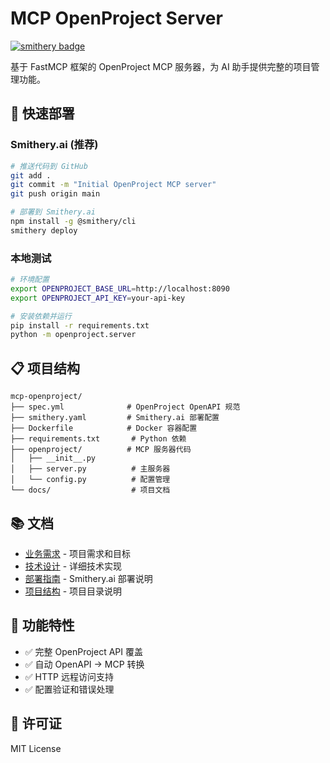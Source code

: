 # MCP OpenProject Server

[![smithery badge](https://smithery.ai/badge/@boma086/mcp-open-project)](https://smithery.ai/server/mcp-open-project-ai)

基于 FastMCP 框架的 OpenProject MCP 服务器，为 AI 助手提供完整的项目管理功能。

## 🚀 快速部署

### Smithery.ai (推荐)
```bash
# 推送代码到 GitHub
git add .
git commit -m "Initial OpenProject MCP server"
git push origin main

# 部署到 Smithery.ai
npm install -g @smithery/cli
smithery deploy
```

### 本地测试
```bash
# 环境配置
export OPENPROJECT_BASE_URL=http://localhost:8090
export OPENPROJECT_API_KEY=your-api-key

# 安装依赖并运行
pip install -r requirements.txt
python -m openproject.server
```

## 📋 项目结构

```
mcp-openproject/
├── spec.yml              # OpenProject OpenAPI 规范
├── smithery.yaml         # Smithery.ai 部署配置
├── Dockerfile            # Docker 容器配置
├── requirements.txt       # Python 依赖
├── openproject/          # MCP 服务器代码
│   ├── __init__.py
│   ├── server.py          # 主服务器
│   └── config.py          # 配置管理
└── docs/                  # 项目文档
```

## 📚 文档

- [业务需求](docs/brd.md) - 项目需求和目标
- [技术设计](docs/technical-design.md) - 详细技术实现
- [部署指南](docs/deployment-guide.md) - Smithery.ai 部署说明
- [项目结构](docs/project-structure.md) - 项目目录说明

## 🎯 功能特性

- ✅ 完整 OpenProject API 覆盖
- ✅ 自动 OpenAPI → MCP 转换
- ✅ HTTP 远程访问支持
- ✅ 配置验证和错误处理

## 📄 许可证

MIT License
